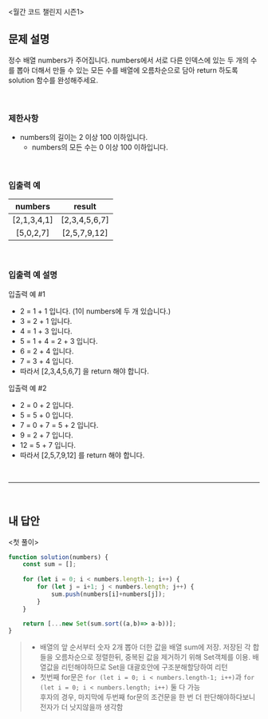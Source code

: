 <월간 코드 챌린지 시즌1>

## 문제 설명
정수 배열 numbers가 주어집니다. numbers에서 서로 다른 인덱스에 있는 두 개의 수를 뽑아 더해서 만들 수 있는 모든 수를 배열에 오름차순으로 담아 return 하도록 solution 함수를 완성해주세요.

<br>

### 제한사항
* numbers의 길이는 2 이상 100 이하입니다.
  * numbers의 모든 수는 0 이상 100 이하입니다.

<br>

### 입출력 예
|numbers|result|
|:---:|:---:|
|[2,1,3,4,1]|[2,3,4,5,6,7]|
|[5,0,2,7]|[2,5,7,9,12]|

<br>

### 입출력 예 설명
입출력 예 #1   
* 2 = 1 + 1 입니다. (1이 numbers에 두 개 있습니다.)
* 3 = 2 + 1 입니다.
* 4 = 1 + 3 입니다.
* 5 = 1 + 4 = 2 + 3 입니다.
* 6 = 2 + 4 입니다.
* 7 = 3 + 4 입니다.
* 따라서 [2,3,4,5,6,7] 을 return 해야 합니다.

입출력 예 #2   
* 2 = 0 + 2 입니다.
* 5 = 5 + 0 입니다.
* 7 = 0 + 7 = 5 + 2 입니다.
* 9 = 2 + 7 입니다.
* 12 = 5 + 7 입니다.
* 따라서 [2,5,7,9,12] 를 return 해야 합니다.

<br>

---

<br>

## 내 답안
<첫 풀이>
```JavaScript
function solution(numbers) {
    const sum = [];
    
    for (let i = 0; i < numbers.length-1; i++) {
        for (let j = i+1; j < numbers.length; j++) {
            sum.push(numbers[i]+numbers[j]);        
        }
    }

    return [...new Set(sum.sort((a,b)=> a-b))];
}
```
> * 배열의 앞 순서부터 숫자 2개 뽑아 더한 값을 배열 sum에 저장. 저장된 각 합들을 오름차순으로 정렬한뒤, 중복된 값을 제거하기 위해 Set객체를 이용. 배열값을 리턴해야하므로 Set을 대괄호안에 구조분해할당하여 리턴
> * 첫번째 for문은 `for (let i = 0; i < numbers.length-1; i++)`과  `for (let i = 0; i < numbers.length; i++)` 둘 다 가능   
> 후자의 경우, 마지막에 두번째 for문의 조건문을 한 번 더 판단해야하다보니 전자가 더 낫지않을까 생각함

